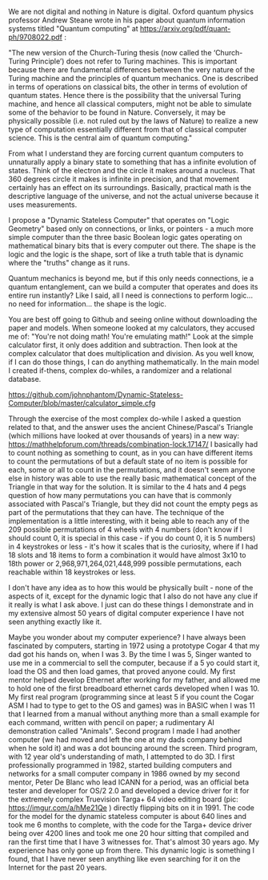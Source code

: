 We are not digital and nothing in Nature is digital. Oxford quantum physics professor Andrew Steane wrote in his paper about quantum information systems titled "Quantum computing" at https://arxiv.org/pdf/quant-ph/9708022.pdf :

"The new version of the Church-Turing thesis (now called the ‘Church-Turing Principle’) does not refer to Turing machines. This is important because there are fundamental differences between the very nature of the Turing machine and the principles of quantum mechanics. One is described in terms of operations on classical bits, the other in terms of evolution of quantum states. Hence there is the possibility that the universal Turing machine, and hence all classical computers, might not be able to simulate some of the behavior to be found in Nature. Conversely, it may be physically possible (i.e. not ruled out by the laws of Nature) to realize a new type of computation essentially different from that of classical computer science. This is the central aim of quantum computing."

From what I understand they are forcing current quantum computers to unnaturally apply a binary state to something that has a infinite evolution of states. Think of the electron and the circle it makes around a nucleus. That 360 degrees circle it makes is infinite in precision, and that movement certainly has an effect on its surroundings. Basically, practical math is the descriptive language of the universe, and not the actual universe because it uses measurements.

I propose a "Dynamic Stateless Computer" that operates on "Logic Geometry" based only on connections, or links, or pointers - a much more simple computer than the three basic Boolean logic gates operating on mathematical binary bits that is every computer out there. The shape is the logic and the logic is the shape, sort of like a truth table that is dynamic where the "truths" change as it runs. 

Quantum mechanics is beyond me, but if this only needs connections, ie a quantum entanglement, can we build a computer that operates and does its entire run instantly? Like I said, all I need is connections to perform logic... no need for information... the shape is the logic. 

You are best off going to Github and seeing online without downloading the paper and models. When someone looked at my calculators, they accused me of: "You're not doing math! You're emulating math!" Look at the simple calculator first, it only does addition and subtraction. Then look at the complex calculator that does multiplication and division.  As you well know, if I can do those things, I can do anything mathematically. In the main model I created if-thens, complex do-whiles, a randomizer and a relational database.

https://github.com/johnphantom/Dynamic-Stateless-Computer/blob/master/calculator_simple.cfg

Through the exercise of the most complex do-while I asked a question related to that, and the answer uses the ancient Chinese/Pascal's Triangle (which millions have looked at over thousands of years) in a new way: https://mathhelpforum.com/threads/combination-lock.17147/ I basically had to count nothing as something to count, as in you can have different items to count the permutations of but a default state of no item is possible for each, some or all to count in the permutations, and it doesn't seem anyone else in history was able to use the really basic mathematical concept of the Triangle in that way for the solution. It is similar to the 4 hats and 4 pegs question of how many permutations you can have that is commonly associated with Pascal's Triangle, but they did not count the empty pegs as part of the permutations that they can have. The technique of the implementation is a little interesting, with it being able to reach any of the 209 possible permutations of 4 wheels with 4 numbers (don't know if I should count 0, it is special in this case - if you do count 0, it is 5 numbers) in 4 keystrokes or less - it's how it scales that is the curiosity, where if I had 18 slots and 18 items to form a combination it would have almost 3x10 to 18th power or 2,968,971,264,021,448,999 possible permutations, each reachable within 18 keystrokes or less.

I don't have any idea as to how this would be physically built - none of the aspects of it, except for the dynamic logic that I also do not have any clue if it really is what I ask above. I just can do these things I demonstrate and in my extensive almost 50 years of digital computer experience I have not seen anything exactly like it.

Maybe you wonder about my computer experience? I have always been fascinated by computers, starting in 1972 using a prototype Cogar 4 that my dad got his hands on, when I was 3. By the time I was 5, Singer wanted to use me in a commercial to sell the computer, because if a 5 yo could start it, load the OS and then load games, that proved anyone could. My first mentor helped develop Ethernet after working for my father, and allowed me to hold one of the first breadboard ethernet cards developed when I was 10. My first real program (programming since at least 5 if you count the Cogar ASM I had to type to get to the OS and games) was in BASIC when I was 11 that I learned from a manual without anything more than a small example for each command, written with pencil on paper; a rudimentary AI demonstration called "Animals". Second program I made I had another computer (we had moved and left the one at my dads company behind when he sold it) and was a dot bouncing around the screen. Third program, with 12 year old's understanding of math, I attempted to do 3D. I first professionally programmed in 1982, started building computers and networks for a small computer company in 1986 owned by my second mentor, Peter De Blanc who lead ICANN for a period, was an official beta tester and developer for OS/2 2.0 and developed a device driver for it for the extremely complex Truevision Targa+ 64 video editing board (pic: https://imgur.com/a/hMe21Qe ) directly flipping bits on it in 1991. The code for the model for the dynamic stateless computer is about 640 lines and took me 6 months to complete, with the code for the Targa+ device driver being over 4200 lines and took me one 20 hour sitting that compiled and ran the first time that I have 3 witnesses for. That's almost 30 years ago. My experience has only gone up from there. This dynamic logic is something I found, that I have never seen anything like even searching for it on the Internet for the past 20 years.
